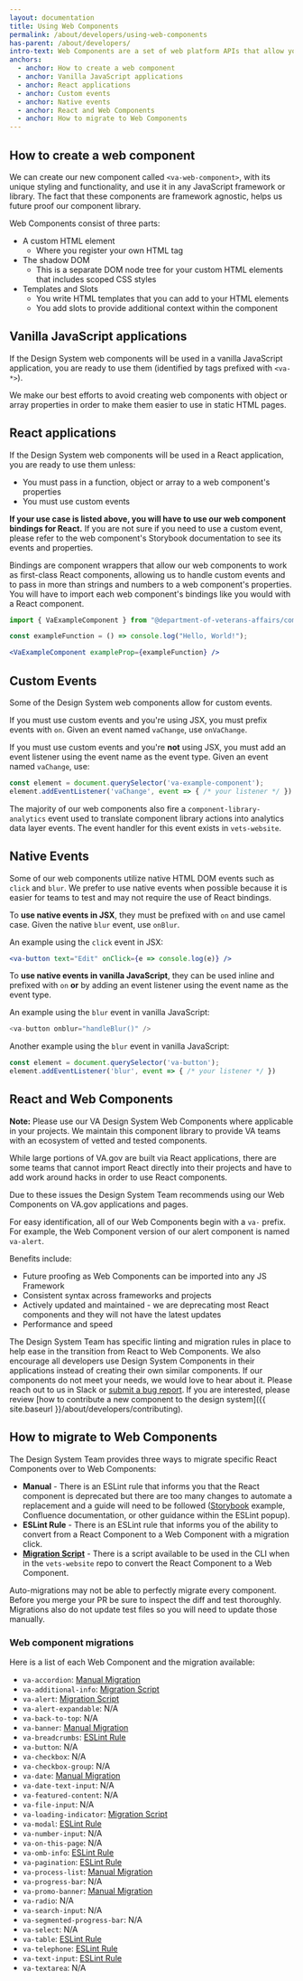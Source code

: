 ```yaml
---
layout: documentation
title: Using Web Components
permalink: /about/developers/using-web-components
has-parent: /about/developers/
intro-text: Web Components are a set of web platform APIs that allow you to create new custom, reusable, encapsulated HTML tags to use in web pages and web apps. 
anchors:
  - anchor: How to create a web component
  - anchor: Vanilla JavaScript applications
  - anchor: React applications
  - anchor: Custom events
  - anchor: Native events
  - anchor: React and Web Components
  - anchor: How to migrate to Web Components
---
```


## How to create a web component

We can create our new component called `<va-web-component>`, with its unique styling and functionality, and use it in any JavaScript framework or library. The fact that these components are framework agnostic, helps us future proof our component library.

Web Components consist of three parts:
* A custom HTML element
  * Where you register your own HTML tag
* The shadow DOM
  * This is a separate DOM node tree for your custom HTML elements that includes scoped CSS styles
* Templates and Slots
  * You write HTML templates that you can add to your HTML elements
  * You add slots to provide additional context within the component

## Vanilla JavaScript applications

If the Design System web components will be used in a vanilla JavaScript application, you are ready to use them (identified by tags prefixed with `<va-*>`).

We make our best efforts to avoid creating web components with object or array properties in order to make them easier to use in static HTML pages.

## React applications

If the Design System web components will be used in a React application, you are ready to use them unless:

- You must pass in a function, object or array to a web component's properties
- You must use custom events

**If your use case is listed above, you will have to use our web component bindings for React.** If you are not sure if you need to use a custom event, please refer to the web component's Storybook documentation to see its events and properties.

Bindings are component wrappers that allow our web components to work as first-class React components, allowing us to handle custom events and to pass in more than strings and numbers to a web component's properties. You will have to import each web component's bindings like you would with a React component.
```jsx
import { VaExampleComponent } from "@department-of-veterans-affairs/component-library/dist/react-bindings";

const exampleFunction = () => console.log("Hello, World!");

<VaExampleComponent exampleProp={exampleFunction} />
```

## Custom Events

Some of the Design System web components allow for custom events.

If you must use custom events and you're using JSX, you must prefix events with `on`. Given an event named `vaChange`, use `onVaChange`.

If you must use custom events and you're **not** using JSX, you must add an event listener using the event name as the event type. Given an event named `vaChange`, use: 
```js
const element = document.querySelector('va-example-component');
element.addEventListener('vaChange', event => { /* your listener */ })
```

The majority of our web components also fire a `component-library-analytics` event used to translate component library actions into analytics data layer events. The event handler for this event exists in `vets-website`.

## Native Events

Some of our web components utilize native HTML DOM events such as `click` and `blur`. We prefer to use native events when possible because it is easier for teams to test and may not require the use of React bindings.

To **use native events in JSX**, they must be prefixed with `on` and use camel case. Given the native `blur` event, use `onBlur`.

An example using the `click` event in JSX:
```jsx
<va-button text="Edit" onClick={e => console.log(e)} />
```

To **use native events in vanilla JavaScript**, they can be used inline and prefixed with `on` **or** by adding an event listener using the event name as the event type.

An example using the `blur` event in vanilla JavaScript:
```js
<va-button onblur="handleBlur()" />
```

Another example using the `blur` event in vanilla JavaScript:
```js
const element = document.querySelector('va-button');
element.addEventListener('blur', event => { /* your listener */ })
```

## React and Web Components

**Note:** Please use our VA Design System Web Components where applicable in your projects. We maintain this component library to provide VA teams with an ecosystem of vetted and tested components.

While large portions of VA.gov are built via React applications, there are some teams that cannot import React directly into their projects and have to add work around hacks in order to use React components.

Due to these issues the Design System Team recommends using our Web Components on VA.gov applications and pages.

For easy identification, all of our Web Components begin with a `va-` prefix. For example, the Web Component version of our alert component is named `va-alert`.

Benefits include:
- Future proofing as Web Components can be imported into any JS Framework
- Consistent syntax across frameworks and projects
- Actively updated and maintained - we are deprecating most React components and they will not have the latest updates
- Performance and speed

The Design System Team has specific linting and migration rules in place to help ease in the transition from React to Web Components. We also encourage all developers use Design System Components in their applications instead of creating their own similar components. If our components do not meet your needs, we would love to hear about it. Please reach out to us in Slack or [submit a bug report](https://github.com/department-of-veterans-affairs/vets-design-system-documentation/issues/new?assignees=caw310&labels=vsp-design-system-team&template=bug_template.md&title=). If you are interested, please review [how to contribute a new component to the design system]({{ site.baseurl }}/about/developers/contributing).

## How to migrate to Web Components

The Design System Team provides three ways to migrate specific React Components over to Web Components:
* **Manual** - There is an ESLint rule that informs you that the React component is deprecated but there are too many changes to automate a replacement and a guide will need to be followed ([Storybook](https://design.va.gov/storybook/?path=/story/about-introduction--page) example, Confluence documentation, or other guidance within the ESLint popup).
* **ESLint Rule** - There is an ESLint rule that informs you of the ability to convert from a React Component to a Web Component with a migration click.
* [**Migration Script**](https://github.com/department-of-veterans-affairs/vets-website/blob/main/script/component-migration/README.md) - There is a script available to be used in the CLI when in the `vets-website` repo to convert the React Component to a Web Component.

Auto-migrations may not be able to perfectly migrate every component. Before you merge your PR be sure to inspect the diff and test thoroughly. Migrations also do not update test files so you will need to update those manually.

### Web component migrations

Here is a list of each Web Component and the migration available:

* `va-accordion`: [Manual Migration](https://vfs.atlassian.net/wiki/spaces/DST/pages/2127527996/Manual+Component+Migration+Guide)
* `va-additional-info`: [Migration Script](https://github.com/department-of-veterans-affairs/vets-website/blob/main/script/component-migration/transformers/additionalinfo.js)
* `va-alert`: [Migration Script](https://github.com/department-of-veterans-affairs/vets-website/blob/main/script/component-migration/transformers/alertbox.js)
* `va-alert-expandable`: N/A
* `va-back-to-top`: N/A
* `va-banner`: [Manual Migration](https://vfs.atlassian.net/wiki/spaces/DST/pages/2051080448/Liquid+template+migration+guidance#va-banner)
* `va-breadcrumbs`: [ESLint Rule](https://github.com/department-of-veterans-affairs/veteran-facing-services-tools/blob/master/packages/eslint-plugin/lib/rules/prefer-web-component-library.js)
* `va-button`: N/A
* `va-checkbox`: N/A
* `va-checkbox-group`: N/A
* `va-date`: [Manual Migration](https://vfs.atlassian.net/wiki/spaces/DST/pages/2127527996/Manual+Component+Migration+Guide#Date-or-SimpleDate-to-va-date%3A)
* `va-date-text-input`: N/A
* `va-featured-content`: N/A
* `va-file-input`: N/A
* `va-loading-indicator`: [Migration Script](https://github.com/department-of-veterans-affairs/vets-website/blob/main/script/component-migration/transformers/loadingindicator.js)
* `va-modal`: [ESLint Rule](https://github.com/department-of-veterans-affairs/veteran-facing-services-tools/blob/e37233f7ed059c91bf43e92f825390bbf5991298/packages/eslint-plugin/lib/rules/prefer-web-component-library.js)
* `va-number-input`: N/A
* `va-on-this-page`: N/A
* `va-omb-info`: [ESLint Rule](https://github.com/department-of-veterans-affairs/veteran-facing-services-tools/blob/e37233f7ed059c91bf43e92f825390bbf5991298/packages/eslint-plugin/lib/rules/prefer-web-component-library.js)
* `va-pagination`: [ESLint Rule](https://github.com/department-of-veterans-affairs/veteran-facing-services-tools/blob/e37233f7ed059c91bf43e92f825390bbf5991298/packages/eslint-plugin/lib/rules/prefer-web-component-library.js)
* `va-process-list`: [Manual Migration](https://vfs.atlassian.net/wiki/spaces/DST/pages/2051080448/Liquid+template+migration+guidance#va-process-list)
* `va-progress-bar`: N/A
* `va-promo-banner`: [Manual Migration](https://vfs.atlassian.net/wiki/spaces/DST/pages/2051080448/Liquid+template+migration+guidance#va-promo-banner)
* `va-radio`: N/A
* `va-search-input`: N/A
* `va-segmented-progress-bar`: N/A
* `va-select`: N/A
* `va-table`: [ESLint Rule](https://github.com/department-of-veterans-affairs/veteran-facing-services-tools/blob/e37233f7ed059c91bf43e92f825390bbf5991298/packages/eslint-plugin/lib/rules/prefer-web-component-library.js)
* `va-telephone`: [ESLint Rule](https://github.com/department-of-veterans-affairs/veteran-facing-services-tools/blob/e37233f7ed059c91bf43e92f825390bbf5991298/packages/eslint-plugin/lib/rules/prefer-web-component-library.js)
* `va-text-input`: [ESLint Rule](https://github.com/department-of-veterans-affairs/veteran-facing-services-tools/blob/e37233f7ed059c91bf43e92f825390bbf5991298/packages/eslint-plugin/lib/rules/prefer-web-component-library.js)
* `va-textarea`: N/A
